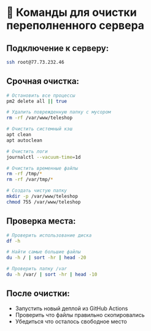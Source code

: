 # 🧹 Команды для очистки переполненного сервера

## Подключение к серверу:
```bash
ssh root@77.73.232.46
```

## Срочная очистка:
```bash
# Остановить все процессы
pm2 delete all || true

# Удалить поврежденную папку с мусором
rm -rf /var/www/teleshop

# Очистить системный кэш
apt clean
apt autoclean

# Очистить логи
journalctl --vacuum-time=1d

# Очистить временные файлы
rm -rf /tmp/*
rm -rf /var/tmp/*

# Создать чистую папку
mkdir -p /var/www/teleshop
chmod 755 /var/www/teleshop
```

## Проверка места:
```bash
# Проверить использование диска
df -h

# Найти самые большие файлы
du -h / | sort -hr | head -20

# Проверить папку /var
du -h /var/ | sort -hr | head -10
```

## После очистки:
- Запустить новый деплой из GitHub Actions
- Проверить что файлы правильно скопировались
- Убедиться что осталось свободное место 